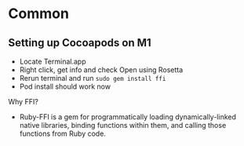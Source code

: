 # Common

## Setting up Cocoapods on M1

- Locate Terminal.app
- Right click, get info and check Open using Rosetta
- Rerun terminal and run `sudo gem install ffi`
- Pod install should work now

Why FFI? 
- Ruby-FFI is a gem for programmatically loading dynamically-linked native libraries, binding functions within them, and calling those functions from Ruby code.
